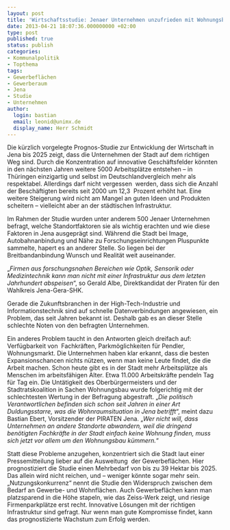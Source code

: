 ```yaml
---
layout: post
title: 'Wirtschaftsstudie: Jenaer Unternehmen unzufrieden mit Wohnungsbau und Netzanbindung'
date: 2013-04-21 18:07:36.000000000 +02:00
type: post
published: true
status: publish
categories:
- Kommunalpolitik
- Topthema
tags:
- Gewerbeflächen
- Gewerberaum
- Jena
- Studie
- Unternehmen
author:
  login: bastian
  email: leonid@unimx.de
  display_name: Herr Schmidt
---
```

Die kürzlich vorgelegte Prognos-Studie zur Entwicklung der Wirtschaft in Jena bis 2025 zeigt, dass die Unternehmen der Stadt auf dem richtigen Weg sind. Durch die Konzentration auf innovative Geschäftsfelder könnten in den nächsten Jahren weitere 5000 Arbeitsplätze entstehen – in Thüringen einzigartig und selbst im Deutschlandvergleich mehr als respektabel. Allerdings darf nicht vergessen  werden, dass sich die Anzahl der Beschäftigten bereits seit 2000 um 12,3  Prozent erhöht hat. Eine weitere Steigerung wird nicht am Mangel an guten Ideen und Produkten scheitern – vielleicht aber an der städtischen Infrastruktur.

Im Rahmen der Studie wurden unter anderem 500 Jenaer Unternehmen befragt, welche Standortfaktoren sie als wichtig erachten und wie diese Faktoren in Jena ausgeprägt sind. Während die Stadt bei Image, Autobahnanbindung und Nähe zu Forschungseinrichtungen Pluspunkte  sammelte, hapert es an anderer Stelle. So liegen bei der Breitbandanbindung Wunsch und Realität weit auseinander.

&bdquo;_Firmen aus forschungsnahen Bereichen wie Optik, Sensorik oder Medizintechnik kann man nicht mit einer Infrastruktur aus dem letzten Jahrhundert abspeisen_&ldquo;, so Gerald Albe, Direktkandidat der Piraten für den Wahlkreis Jena-Gera-SHK.

Gerade die Zukunftsbranchen in der High-Tech-Industrie und Informationstechnik sind auf schnelle Datenverbindungen angewiesen, ein Problem, das seit Jahren bekannt ist. Deshalb gab es an dieser Stelle schlechte Noten von den befragten Unternehmen.

Ein anderes Problem taucht in den Antworten gleich dreifach auf: Verfügbarkeit von  Fachkräften, Parkmöglichkeiten für Pendler, Wohnungsmarkt. Die Unternehmen haben klar erkannt, dass die besten Expansionschancen nichts nützen, wenn man keine Leute findet, die die Arbeit machen. Schon heute gibt es in der Stadt mehr Arbeitsplätze als Menschen im arbeitsfähigen Alter. Etwa 11.000 Arbeitskräfte pendeln Tag für Tag ein. Die Untätigkeit des Oberbürgermeisters und der Stadtratskoalition in Sachen Wohnungsbau wurde folgerichtig mit der schlechtesten Wertung in der Befragung abgestraft.
&bdquo;_Die politisch Verantwortlichen befinden sich schon seit Jahren in einer Art Duldungsstarre, was die Wohnraumsituation in Jena betrifft_&ldquo;, meint dazu Bastian Ebert, Vorsitzender der PIRATEN Jena. &bdquo;_Wer nicht will, dass Unternehmen an andere Standorte abwandern, weil die dringend benötigten Fachkräfte in der Stadt einfach keine Wohnung finden, muss sich jetzt vor allem um den Wohnungsbau kümmern._&ldquo;

Statt diese Probleme anzugehen, konzentriert sich die Stadt laut einer Pressemitteilung lieber auf die Ausweitung  der Gewerbeflächen. Hier prognostiziert die Studie einen Mehrbedarf von bis zu 39 Hektar bis 2025. Das allein wird nicht reichen, und – weniger könnte sogar mehr sein. &bdquo;Nutzungskonkurrenz&ldquo; nennt die Studie den Widerspruch zwischen dem Bedarf an Gewerbe- und Wohnflächen. Auch Gewerbeflächen kann man platzsparend in die Höhe stapeln, wie das Zeiss-Werk zeigt, und riesige Firmenparkplätze erst recht. Innovative Lösungen mit der richtigen Infrastruktur sind gefragt. Nur wenn man gute Kompromisse findet, kann das prognostizierte Wachstum zum Erfolg werden.
